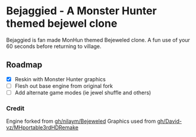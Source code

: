 # Bejaggied - A Monster Hunter themed bejewel clone

Bejaggied is fan made MonHun themed Bejeweled clone. A fun use of your 60 seconds before returning to village.

## Roadmap
- [x] Reskin with Monster Hunter graphics
- [ ] Flesh out base engine from original fork
- [ ] Add alternate game modes (ie jewel shuffle and others)

### Credit

Engine forked from [gh/nilaym/Bejeweled](https://github.com/nilaym/Bejeweled.git)
Graphics used from [gh/David-vz/MHportable3rdHDRemake](https://github.com/David-vz/MonsterHunterPortable3rdHDRemake)